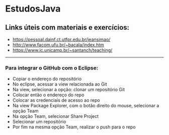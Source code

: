 # EstudosJava

## Links úteis com materiais e exercícios: 
- https://pessoal.dainf.ct.utfpr.edu.br/jeansimao/
- http://www.facom.ufu.br/~bacala/index.htm
- https://www.ic.unicamp.br/~santanch/teaching/


---------------

### Para integrar o GitHub com o Eclipse:
- Copiar o endereço do repositório
- No eclipse, acessar a view relacionada ao Git
- Na view, selecionar a opção: clonar um repositório Git 
- Colocar então o endereço do repo
- Colocar as credenciais de acesso ao repo
- Na view Package Explorer, com o botão direito do mouse, selecionar a opção Team 
- Na opção Team, selecionar Share Project
- Selecionar um repositório 
- Por fim na mesma opção Team, realizar o push para o repo
